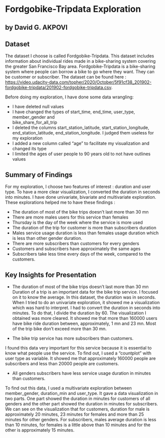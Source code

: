 # Fordgobike-Tripdata Exploration
## by David G. AKPOVI


## Dataset

The dataset I choose is called Fordgobike-Tripdata. This dataset includes information about individual rides made in a bike-sharing system covering the greater San Francisco Bay area. Fordgobike-Tripdata is a bike-sharing system where people can borrow a bike to go where they want. They can be customer or subscriber.
The dataset can be found here :  https://video.udacity-data.com/topher/2020/October/5f91cf38_201902-fordgobike-tripdata/201902-fordgobike-tripdata.csv. 

Before doing my exploration, I have done some data wrangling:

- I have deleted null values
- I have changed the types of start_time, end_time, user_type, member_gender and    	
  bike_share_for_all_trip
- I deleted the columns start_station_latitude, start_station_longitude, end_station_latitude, 
  end_station_longitude. I judged them useless for my exploration
- I added a new column called “age” to facilitate my visualization and changed its type
- I limited the ages of user people to 90 years old to not have outlines values 





## Summary of Findings



For my exploration, I choose two features of interest : duration and user type. To have a more clear visualization, I converted the duration in seconds into minutes. I have done univariate, bivariate and multivariate exploration. These explorations helped me to have these findings : 

- The duration of most of the bike trips doesn’t last more than 30 mn
- There are more males users for this service than females
- Thursday is the day of the week where the service is more used
- The duration of the trip for customer is more than subscribers duration
- Males service usage duration is less than females usage duration which is less than other gender duration.
- There are more subscribers than customers for every genders
- Customers and subscribers have approximately the same ages
- Subscribers take less time every days of the week, compared to the customers.



## Key Insights for Presentation



  - The duration of most of the bike trips doesn’t last more than 30 mn 
Duration of a trip is an important data for the bike trip service. I focused on it to know the average. In this dataset, the duration was in seconds. When I tried to do an univariate exploration, it showed me a visualization which was hard to interpret. I had to convert the duration in seconds into minutes. To do that, I divide the duration by 60. The visualization I obtained was more cleared. It showed me that more than 160000 users have bike ride duration between, approximately, 1 mn and 23 mn. Most of the trip bike don’t exceed more than 30 mn. 



  - The bike trip service has more subscribers than customers. 

I found this data very important for this service because it is essential to know what people use the service. To find out, I used a “countplot” with user type as variable. It showed me that approximately 160000 people are subscribers and less than 20000 people are customers. 


- All genders subscribers have less service usage duration in minutes than customers.

To find out this data, I used a multivariate exploration between member_gender, duration_min and user_type. It gave a data visualization in two parts. One part showed the duration in minutes for customers of all genders and the other part showed the duration in minutes for subscribers. We can see on the visualization that for customers, duration for male is approximately 20 minutes, 23 minutes for females and more than 25 minutes for other genders. For subscribers, males average duration is less than 10 minutes, for females is a little above than 10 minutes and for the other is approximately 15 minutes. 
